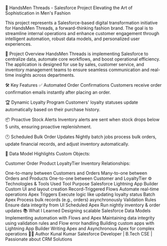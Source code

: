 🧵 HandsMen Threads - Salesforce Project
Elevating the Art of Sophistication in Men's Fashion

This project represents a Salesforce-based digital transformation initiative for HandsMen Threads, a forward-thinking fashion brand. The goal is to streamline internal operations and enhance customer engagement through intelligent automation, robust data models, and personalized user experiences.

🚀 Project Overview
HandsMen Threads is implementing Salesforce to centralize data, automate core workflows, and boost operational efficiency. The application is designed for use by sales, customer service, and inventory management teams to ensure seamless communication and real-time insights across departments.

🛠️ Key Features
✅ Automated Order Confirmations
Customers receive order confirmation emails instantly after placing an order.

🏆 Dynamic Loyalty Program
Customers' loyalty statuses update automatically based on their purchase history.

📦 Proactive Stock Alerts
Inventory alerts are sent when stock drops below 5 units, ensuring proactive replenishment.

🕛 Scheduled Bulk Order Updates
Nightly batch jobs process bulk orders, update financial records, and adjust inventory automatically.

📐 Data Model Highlights
Custom Objects:

Customer
Order
Product
LoyaltyTier
Inventory
Relationships:

One-to-many between Customers and Orders
Many-to-one between Orders and Products
One-to-one between Customer and LoyaltyTier
⚙️ Technologies & Tools Used
Tool	Purpose
Salesforce Lightning App Builder	Custom UI and layout creation
Record-Triggered Flows	Automate real-time operations
Apex Triggers	Execute logic like updating loyalty status
Batch Apex	Process bulk records (e.g., orders) asynchronously
Validation Rules	Ensure data integrity from UI
Scheduled Apex	Run nightly inventory & order updates
📚 What I Learned
Designing scalable Salesforce Data Models
Implementing automation with Flows and Apex
Maintaining data integrity using validation rules and Flow error handling
Building custom apps with Lightning App Builder
Writing Apex and Asynchronous Apex for complex operations
👨‍💻 Author
Kunal Kumar 
Salesforce Developer | B.Tech CSE | Passionate about CRM Solutions



